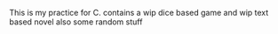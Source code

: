 This is my practice for C.
contains a wip dice based game and wip text based novel
also some random stuff
 
 

